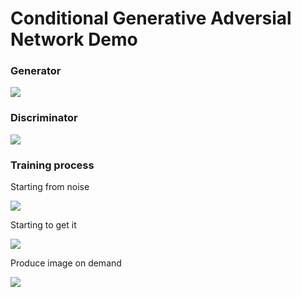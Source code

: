 # Conditional Generative Adversial Network Demo


### Generator

![]("www/Generator.png")

### Discriminator

![]("www/Discriminator.png")

### Training process

Starting from noise

![]("www/DCGAN_iter_1.png")

Starting to get it

![]("www/DCGAN_iter_200.png")

Produce image on demand

![]("www/DCGAN_iter_500.png")


